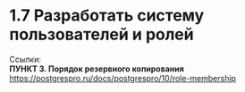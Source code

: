 # 1.7 Разработать систему пользователей и ролей


Ссылки:  
**ПУНКТ 3. Порядок резервного копирования**
https://postgrespro.ru/docs/postgrespro/10/role-membership
